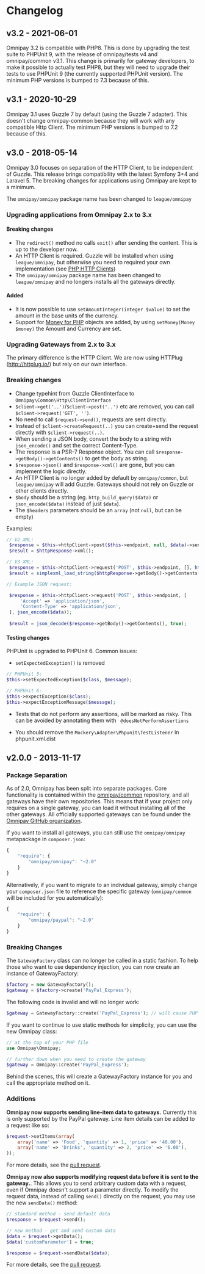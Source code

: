 Changelog
=========

## v3.2 - 2021-06-01

Omnipay 3.2 is compatible with PHP8. This is done by upgrading the test suite to PHPUnit 9, with the release of omnipay/tests v4 and omnipay/common v3.1. This change is primarily for gateway developers, to make it possible to actually test PHP8, but they will need to upgrade their tests to use PHPUnit 9 (the currently supported PHPUnit version). The minimum PHP versions is bumped to 7.3 because of this.

## v3.1 - 2020-10-29

Omnipay 3.1 uses Guzzle 7 by default (using the Guzzle 7 adapter). This doesn't change omnipay-common because they will work with any compatible Http Client.
The minimum PHP versions is bumped to 7.2 because of this.

## v3.0 - 2018-05-14

Omnipay 3.0 focuses on separation of the HTTP Client, to be independent of Guzzle. 
This release brings compatibility with the latest Symfony 3+4 and Laravel 5. 
The breaking changes for applications using Omnipay are kept to a minimum.

The `omnipay/omnipay` package name has been changed to `league/omnipay`

### Upgrading applications from Omnipay 2.x to 3.x

#### Breaking changes
 - The `redirect()` method no calls `exit()` after sending the content. This is up to the developer now.
 - An HTTP Client is required. Guzzle will be installed when using `league/omnipay`, 
 but otherwise you need to required your own implementation (see [PHP HTTP Clients](http://docs.php-http.org/en/latest/clients.html))
- The `omnipay/omnipay` package name has been changed to `league/omnipay` and no longers installs all the gateways directly.

#### Added
 - It is now possible to use `setAmountInteger(integer $value)` to set the amount in the base units of the currency.
 - Support for [Money for PHP](http://moneyphp.org/) objects are added, by using `setMoney(Money $money)` the Amount and Currency are set.

### Upgrading Gateways from 2.x to 3.x

The primary difference is the HTTP Client. We are now using HTTPlug (http://httplug.io/) but rely on our own interface.

### Breaking changes
- Change typehint from Guzzle ClientInterface to `Omnipay\Common\Http\ClientInterface`
- `$client->get('..')`/`$client->post('..')` etc are removed, you can call `$client->request('GET', '')`.
- No need to call `$request->send()`, requests are sent directly.
- Instead of `$client->createRequest(..)` you can create+send the request directly with `$client->request(..)`.
- When sending a JSON body, convert the body to a string with `json_encode()` and set the correct Content-Type.
- The response is a PSR-7 Response object. You can call `$response->getBody()->getContents()` to get the body as string.
- `$response->json()` and `$response->xml()` are gone, but you can implement the logic directly.
- An HTTP Client is no longer added by default by `omnipay/common`, but `league/omnipay` will add Guzzle. 
Gateways should not rely on Guzzle or other clients directly.
- `$body` should be a string (eg. `http_build_query($data)` or `json_encode($data)` instead of just `$data`).
- The `$headers` parameters should be an `array` (not `null`, but can be empty)

Examples:
```php
// V2 XML:
 $response = $this->httpClient->post($this->endpoint, null, $data)->send();
 $result = $httpResponse->xml();

// V3 XML:
 $response = $this->httpClient->request('POST', $this->endpoint, [], http_build_query($data));
 $result = simplexml_load_string($httpResponse->getBody()->getContents());
```

```php
// Example JSON request:

 $response = $this->httpClient->request('POST', $this->endpoint, [
     'Accept' => 'application/json',
     'Content-Type' => 'application/json',
 ], json_encode($data));
 
 $result = json_decode($response->getBody()->getContents(), true);
```

#### Testing changes

PHPUnit is upgraded to PHPUnit 6. Common issues:

- `setExpectedException()` is removed

```php
// PHPUnit 5:
$this->setExpectedException($class, $message);

// PHPUnit 6:
$this->expectException($class);
$this->expectExceptionMessage($message);
```

- Tests that do not perform any assertions, will be marked as risky. This can be avoided by annotating them with ` @doesNotPerformAssertions`

- You should remove the `Mockery\Adapter\Phpunit\TestListener` in phpunit.xml.dist


## v2.0.0 - 2013-11-17

### Package Separation

As of 2.0, Omnipay has been split into separate packages. Core functionality is contained within the [omnipay/common](https://github.com/omnipay/common) repository, and all gateways have their own repositories. This means that if your project only requires on a single gateway, you can load it without installing all of the other gateways. All officially supported gateways can be found under the [Omnipay GitHub organization](//github.com/omnipay).

If you want to install all gateways, you can still use the `omnipay/omnipay` metapackage in `composer.json`:

~~~ javascript
{
    "require": {
        "omnipay/omnipay": "~2.0"
    }
}
~~~

Alternatively, if you want to migrate to an individual gateway, simply change your `composer.json` file to reference the specific gateway (`omnipay/common` will be included for you automatically):

~~~ javascript
{
    "require": {
        "omnipay/paypal": "~2.0"
    }
}
~~~

### Breaking Changes

The `GatewayFactory` class can no longer be called in a static fashion. To help those who want to use dependency injection, you can now create an instance of GatewayFactory:

~~~ php
$factory = new GatewayFactory();
$gateway = $factory->create('PayPal_Express');
~~~

The following code is invalid and will no longer work:

~~~ php
$gateway = GatewayFactory::create('PayPal_Express'); // will cause PHP error!
~~~

If you want to continue to use static methods for simplicity, you can use the new Omnipay class:

~~~ php
// at the top of your PHP file
use Omnipay\Omnipay;

// further down when you need to create the gateway
$gateway = Omnipay::create('PayPal_Express');
~~~

Behind the scenes, this will create a GatewayFactory instance for you and call the appropriate method on it.

### Additions

**Omnipay now supports sending line-item data to gateways.** Currently this is only supported by the PayPal gateway. Line item details can be added to a request like so:

~~~ php
$request->setItems(array(
    array('name' => 'Food', 'quantity' => 1, 'price' => '40.00'),
    array('name' => 'Drinks', 'quantity' => 2, 'price' => '6.00'),
));
~~~

For more details, see the [pull request](https://github.com/omnipay/omnipay/pull/154).

**Omnipay now also supports modifying request data before it is sent to the gateway.**. This allows you to send arbitrary custom data with a request, even if Omnipay doesn't support a parameter directly. To modify the request data, instead of calling `send()` directly on the request, you may use the new `sendData()` method:

~~~ php
// standard method - send default data
$response = $request->send();

// new method - get and send custom data
$data = $request->getData();
$data['customParameter'] = true;

$response = $request->sendData($data);
~~~

For more details, see the [pull request](https://github.com/omnipay/omnipay/pull/162).
